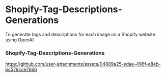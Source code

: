 # Shopify-Tag-Descriptions-Generations
To generate tags and descriptions for each image on a Shopify website using OpenAI 
<br>
### Shopify-Tag-Descriptions-Generations
https://github.com/user-attachments/assets/04889a25-edae-496f-a8eb-bc576cce7b66
